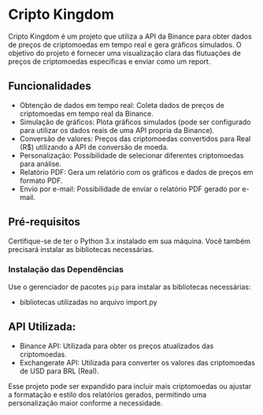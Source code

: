 # Cripto Kingdom

Cripto Kingdom é um projeto que utiliza a API da Binance para obter dados de preços de criptomoedas em tempo real e gera gráficos simulados. O objetivo do projeto é fornecer uma visualização clara das flutuações de preços de criptomoedas específicas e enviar como um report.

## Funcionalidades

- Obtenção de dados em tempo real: Coleta dados de preços de criptomoedas em tempo real da Binance.
- Simulação de gráficos: Plota gráficos simulados (pode ser configurado para utilizar os dados reais de uma API propria da Binance).
- Conversão de valores: Preços das criptomoedas convertidos para Real (R$) utilizando a API de conversão de moeda.
- Personalização: Possibilidade de selecionar diferentes criptomoedas para análise.
- Relatório PDF: Gera um relatório com os gráficos e dados de preços em formato PDF.
- Envio por e-mail: Possibilidade de enviar o relatório PDF gerado por e-mail.



## Pré-requisitos

Certifique-se de ter o Python 3.x instalado em sua máquina. Você também precisará instalar as bibliotecas necessárias.

### Instalação das Dependências

Use o gerenciador de pacotes `pip` para instalar as bibliotecas necessárias:
- bibliotecas utilizadas no arquivo import.py

## API Utilizada:
- Binance API: Utilizada para obter os preços atualizados das criptomoedas.
- Exchangerate API: Utilizada para converter os valores das criptomoedas de USD para BRL (Real).

Esse projeto pode ser expandido para incluir mais criptomoedas ou ajustar a formatação e estilo dos relatórios gerados, permitindo uma personalização maior conforme a necessidade.
